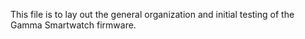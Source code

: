 This file is to lay out the general organization and initial testing of the Gamma Smartwatch firmware.
